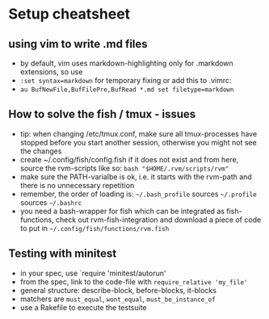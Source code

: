 # Setup cheatsheet

## using vim to write .md files
- by default, vim uses markdown-highlighting only for .markdown extensions, so use
- `:set syntax=markdown` for temporary fixing or add this to .vimrc:
- `au BufNewFile,BufFilePre,BufRead *.md set filetype=markdown`

## How to solve the fish / tmux - issues
- tip: when changing /etc/tmux.conf, make sure all tmux-processes have stopped before you start another session, otherwise you might not see the changes
- create ~/.config/fish/config.fish if it does not exist and from here, source the rvm-scripts like so:
  `bash "$HOME/.rvm/scripts/rvm"`
- make sure the PATH-varialbe is ok, i.e. it starts with the rvm-path and there is no unnecessary repetition
- remember, the order of loading is: `~/.bash_profile` sources `~/.profile` sources `~/.bashrc`
- you need a bash-wrapper for fish which can be integrated as fish-functions, check out rvm-fish-integration and download a piece of code to put in `~/.config/fish/functions/rvm.fish`

## Testing with minitest
- in your spec, use `require 'minitest/autorun'
- from the spec, link to the code-file with `require_relative 'my_file'`
- general structure: describe-block, before-blocks, it-blocks
- matchers are `must_equal`, `wont_equal`, `must_be_instance_of`
- use a Rakefile to execute the testsuite

